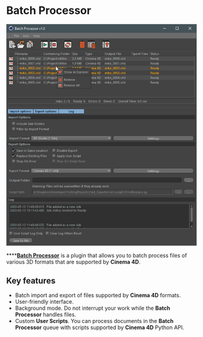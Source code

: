# Batch Processor

![Batch processor interface](../.gitbook/assets/mikeudin_batch_processor_main_ui.jpg)

\*\*\*\*[**Batch Processor**](https://mikeudin.net/product/batch-processor-for-cinema4d/) is a plugin that allows you to batch process files of various 3D formats that are supported by **Cinema 4D**.

## Key features

* Batch import and export of files supported by **Cinema 4D** formats. 
* User-friendly interface.
* Background mode. Do not interrupt your work while the **Batch Processor** handles files. 
* Custom **User Scripts**. You can process documents in the **Batch Processor** queue with scripts supported by **Cinema 4D** Python API.

